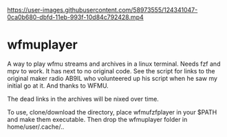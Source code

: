 
https://user-images.githubusercontent.com/58973555/124341047-0ca0b680-dbfd-11eb-993f-10d84c792428.mp4

# wfmuplayer
A way to play wfmu streams and archives in a linux terminal. Needs fzf and mpv to work. It has next to no original code. See the script for links to the original maker radio AB9IL who volunteered up his script when he saw my initial go at it. And thanks to WFMU.

The dead links in the archives will be nixed over time.

To use, clone/download the directory, place wfmufzfplayer in your $PATH and make them executable. Then drop the wfmuplayer folder in home/user/.cache/..
